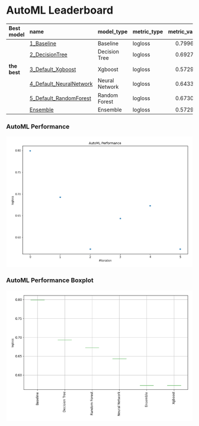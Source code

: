 # AutoML Leaderboard

| Best model   | name                                                         | model_type     | metric_type   |   metric_value |   train_time |
|:-------------|:-------------------------------------------------------------|:---------------|:--------------|---------------:|-------------:|
|              | [1_Baseline](1_Baseline/README.md)                           | Baseline       | logloss       |       0.799602 |         1.22 |
|              | [2_DecisionTree](2_DecisionTree/README.md)                   | Decision Tree  | logloss       |       0.692741 |        23.93 |
| **the best** | [3_Default_Xgboost](3_Default_Xgboost/README.md)             | Xgboost        | logloss       |       0.572938 |        50    |
|              | [4_Default_NeuralNetwork](4_Default_NeuralNetwork/README.md) | Neural Network | logloss       |       0.643351 |        55.05 |
|              | [5_Default_RandomForest](5_Default_RandomForest/README.md)   | Random Forest  | logloss       |       0.673092 |        12.29 |
|              | [Ensemble](Ensemble/README.md)                               | Ensemble       | logloss       |       0.572938 |         0.71 |

### AutoML Performance
![AutoML Performance](ldb_performance.png)

### AutoML Performance Boxplot
![AutoML Performance Boxplot](ldb_performance_boxplot.png)